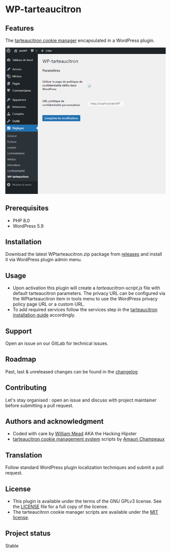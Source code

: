 # WP-tarteaucitron

## Features
The [tarteaucitron cookie manager](https://tarteaucitron.io/) encapsulated in a WordPress plugin.

![WP-tarteaucitron screenshot](wp-tarteaucitron%20screenshot%20FR.png "WP-tarteaucitron screenshot")

## Prerequisites
- PHP 8.0 
- WordPress 5.9

## Installation
Download the latest WPtarteaucitron.zip package from [releases](https://git.manche.io/wordpress/wptarteaucitron/-/releases) and install it via WordPress plugin admin menu.

## Usage
- Upon activation this plugin will create a *tarteaucitron-script.js* file with default tarteaucitron parameters. The privacy URL can be configured via the WPtarteaucitron item in tools menu to use the WordPress privacy policy page URL or a custom URL. 
- To add required services follow the services step in the [tarteaucitron installation guide](https://tarteaucitron.io/en/install/) accordingly.

## Support
Open an issue on our GitLab for technical issues.

## Roadmap
Past, last & unreleased changes can be found in the [changelog](CHANGELOG.md)

## Contributing
Let's stay organised : open an issue and discuss with project maintainer before submitting a pull request.

## Authors and acknowledgment
- Coded with care by [William Mead](https://git.manche.io/wmead) AKA the Hacking Hipster
- [tarteaucitron cookie management system](https://github.com/AmauriC/tarteaucitron.js) scripts by [Amauri Champeaux](https://amauri.io/)

## Translation
Follow standard WordPress plugin localization techniques and submit a pull request.

## License
- This plugin is available under the terms of the GNU GPLv3 license. See the [LICENSE](LICENSE) file for a full copy of the license. 
- The tarteaucitron cookie manager scripts are available under the [MIT license](https://github.com/AmauriC/tarteaucitron.js/blob/master/LICENSE).

## Project status
Stable